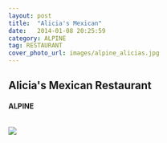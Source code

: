 ```yaml
---
layout: post
title:  "Alicia's Mexican"
date:   2014-01-08 20:25:59
category: ALPINE
tag: RESTAURANT
cover_photo_url: images/alpine_alicias.jpg
---
```


<div class="section-title">
  <h2>Alicia's Mexican Restaurant</h2>
    <h4>ALPINE</h4>
    <div class="divider-border"></div>
</div> 
<div class="column small-6">
    <p>
    </p>
<div class="column small-6">
    <img src="{{ "/images/alpine_alicias.jpg" | prepend: site.baseurl }}">
</div>   

